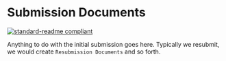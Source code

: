 # Submission Documents

[![standard-readme compliant](https://img.shields.io/badge/readme%20style-standard-brightgreen.svg?style=flat-square)](https://github.com/RichardLitt/standard-readme)

Anything to do with the initial submission goes here.  Typically we resubmit, we would create `Resubmission Documents` and so forth.